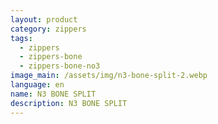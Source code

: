 ```yaml
---
layout: product
category: zippers
tags:
  - zippers
  - zippers-bone
  - zippers-bone-no3
image_main: /assets/img/n3-bone-split-2.webp
language: en
name: N3 BONE SPLIT
description: N3 BONE SPLIT
---
```


